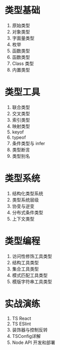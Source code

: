 # 类型基础

1. 原始类型
2. 对象类型
3. 字面量类型
4. 枚举
5. 函数类型
6. 函数类型
7. Class 类型
8. 内置类型

# 类型工具

1. 联合类型
2. 交叉类型
3. 索引类型
4. 映射类型
5. keyof
6. typeof
7. 条件类型与 infer
8. 类型断言
9. 类型别名

# 类型系统

1. 结构化类型系统
2. 类型系统层级
3. 协变与逆变
4. 分布式条件类型
5. 上下文类型

# 类型编程

1. 访问性修饰工具类型
2. 结构工具类型
3. 集合工具类型
4. 模式匹配工具类型
5. 模版字符串工具类型

# 实战演练

1. TS React
2. TS ESlint
3. 装饰器与控制反转
4. TSConfig详解
5. Node API 开发和部署
